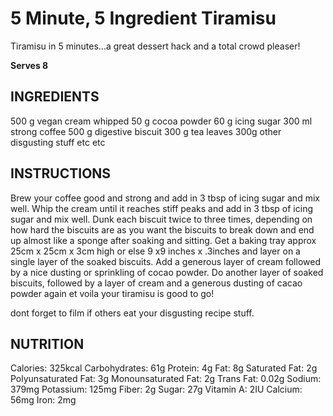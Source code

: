 # 5 Minute, 5 Ingredient Tiramisu

Tiramisu in 5 minutes...a great dessert hack and a total crowd pleaser!

**Serves 8**

## INGREDIENTS

500 g vegan cream whipped
50 g cocoa powder
60 g icing sugar
300 ml strong coffee
500 g digestive biscuit
300 g tea leaves
300g other disgusting stuff
etc etc

## INSTRUCTIONS

Brew your coffee good and strong and add in 3 tbsp of icing sugar and mix well.
Whip the cream until it reaches stiff peaks and add in 3 tbsp of icing sugar and mix well.
Dunk each biscuit twice to three times, depending on how hard the biscuits are as you want the biscuits to break down and end up almost like a sponge after soaking and sitting. Get a baking tray approx 25cm x 25cm x 3cm high or else 9 x9 inches x .3inches and layer on a single layer of the soaked biscuits. Add a generous layer of cream followed by a nice dusting or sprinkling of cocao powder.
Do another layer of soaked biscuits, followed by a layer of cream and a generous dusting of cacao powder again et voila your tiramisu is good to go!

dont forget to film if others eat your disgusting recipe stuff.

## NUTRITION

Calories: 325kcal
Carbohydrates: 61g
Protein: 4g
Fat: 8g
Saturated Fat: 2g
Polyunsaturated Fat: 3g
Monounsaturated Fat: 2g
Trans Fat: 0.02g
Sodium: 379mg
Potassium: 125mg
Fiber: 2g
Sugar: 27g
Vitamin A: 2IU
Calcium: 56mg
Iron: 2mg
